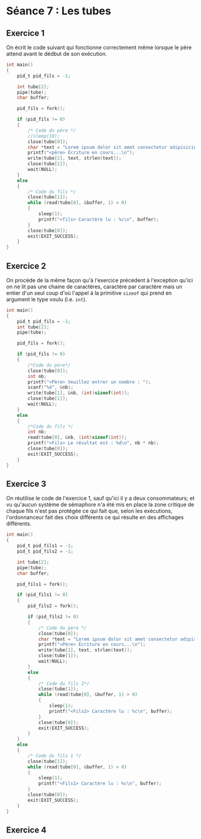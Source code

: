 # Séance 7 : Les tubes
## Exercice 1
On écrit le code suivant qui fonctionne correctement même lorsque le père attend avant le dédbut de son exécution.
```C
int main()
{
    pid_t pid_fils = -1;

    int tube[2];
    pipe(tube);
    char buffer;

    pid_fils = fork();

    if (pid_fils != 0)
    {
        /* Code du père */
        //sleep(10);
        close(tube[0]);
        char *text = "Lorem ipsum dolor sit amet consectetur adipisicing elit.";
        printf("<père> Écriture en cours...\n");
        write(tube[1], text, strlen(text));
        close(tube[1]);
        wait(NULL);
    }
    else
    {
        /* Code du fils */
        close(tube[1]);
        while (read(tube[0], &buffer, 1) > 0)
        {
            sleep(1);
            printf("<fils> Caractère lu : %c\n", buffer);
        }
        close(tube[0]);
        exit(EXIT_SUCCESS);
    }
}
```
## Exercice 2
On procède de la même façon qu'à l'exercice précédent à l'exception qu'ici on ne lit pas une chaine de caractères, caractère par caractère mais un entier d'un seul coup d'où l'appel à la primitive ``sizeof`` qui prend en argument le type voulu (i.e. ``int``).
```C
int main()
{
    pid_t pid_fils = -1;
    int tube[2];
    pipe(tube);

    pid_fils = fork();

    if (pid_fils != 0)
    {
        /*Code du père*/
        close(tube[0]);
        int nb;
        printf("<Père> Veuillez entrer un nombre : ");
        scanf("%d", &nb);
        write(tube[1], &nb, (int)sizeof(int));
        close(tube[1]);
        wait(NULL);
    }
    else
    {
        /*Code du fils */
        int nb;
        read(tube[0], &nb, (int)sizeof(int));
        printf("<Fils> Le résultat est : %d\n", nb * nb);
        close(tube[0]);
        exit(EXIT_SUCCESS);
    }
}
```
## Exercice 3
On réutilise le code de l'exercice 1, sauf qu'ici il y a deux consommateurs; et vu qu'aucun système de sémaphore n'a été mis en place la zone critique de chaque fils n'est pas protégée ce qui fait que, selon les exécutions, l'ordonnanceur fait des choix différents ce qui résulte en des affichages différents.
```C
int main()
{
    pid_t pid_fils1 = -1;
    pid_t pid_fils2 = -1;

    int tube[2];
    pipe(tube);
    char buffer;

    pid_fils1 = fork();

    if (pid_fils1 != 0)
    {
        pid_fils2 = fork();

        if (pid_fils2 != 0)
        {
            /* Code du père */
            close(tube[0]);
            char *text = "Lorem ipsum dolor sit amet consectetur adipisicing elit.";
            printf("<Père> Écriture en cours...\n");
            write(tube[1], text, strlen(text));
            close(tube[1]);
            wait(NULL);
        }
        else
        {
            /* Code du fils 2*/
            close(tube[1]);
            while (read(tube[0], &buffer, 1) > 0)
            {
                sleep(1);
                printf("<Fils2> Caractère lu : %c\n", buffer);
            }
            close(tube[0]);
            exit(EXIT_SUCCESS);
        }
    }
    else
    {
        /* Code du fils 1 */
        close(tube[1]);
        while (read(tube[0], &buffer, 1) > 0)
        {
            sleep(1);
            printf("<Fils1> Caractère lu : %c\n", buffer);
        }
        close(tube[0]);
        exit(EXIT_SUCCESS);
    }
}
```
## Exercice 4
